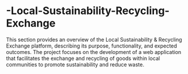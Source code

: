 # -Local-Sustainability-Recycling-Exchange
This section provides an overview of the Local Sustainability &amp; Recycling Exchange platform, describing its purpose, functionality, and expected outcomes. The project focuses on the  development of a web application that facilitates the exchange and recycling of goods within  local communities to promote sustainability and reduce waste.
